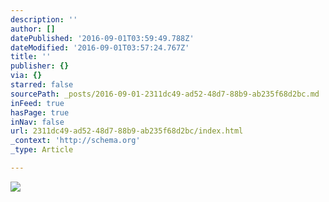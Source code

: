 ```yaml
---
description: ''
author: []
datePublished: '2016-09-01T03:59:49.788Z'
dateModified: '2016-09-01T03:57:24.767Z'
title: ''
publisher: {}
via: {}
starred: false
sourcePath: _posts/2016-09-01-2311dc49-ad52-48d7-88b9-ab235f68d2bc.md
inFeed: true
hasPage: true
inNav: false
url: 2311dc49-ad52-48d7-88b9-ab235f68d2bc/index.html
_context: 'http://schema.org'
_type: Article

---
```

![](https://the-grid-user-content.s3-us-west-2.amazonaws.com/af6c4973-8af1-48d3-8f11-fb5db20a024f.jpg)